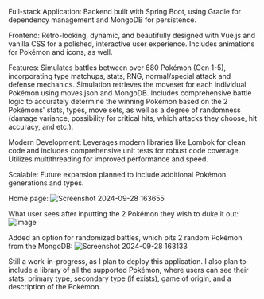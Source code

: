 Full-stack Application: Backend built with Spring Boot, using Gradle for dependency management and MongoDB for persistence.

Frontend: Retro-looking, dynamic, and beautifully designed with Vue.js and vanilla CSS for a polished, interactive user experience. Includes animations for Pokémon and icons, as well.

Features: Simulates battles between over 680 Pokémon (Gen 1-5), incorporating type matchups, stats, RNG, normal/special attack and defense mechanics.
Simulation retrieves the moveset for each individual Pokémon using moves.json and MongoDB.
Includes comprehensive battle logic to accurately determine the winning Pokémon based on the 2 Pokémons' stats, types, move sets, as well as a degree of randomness (damage variance, possibility for critical hits, which attacks they choose, hit accuracy, and etc.).

Modern Development: Leverages modern libraries like Lombok for clean code and includes comprehensive unit tests for robust code coverage. Utilizes multithreading for improved performance and speed.

Scalable: Future expansion planned to include additional Pokémon generations and types.

Home page:
![Screenshot 2024-09-28 163655](https://github.com/user-attachments/assets/075839bc-f47c-487f-a251-b7888c38ab5e)

What user sees after inputting the 2 Pokémon they wish to duke it out:
![image](https://github.com/user-attachments/assets/9daa4b61-46a1-47d0-9063-430c5116e411)

Added an option for randomized battles, which pits 2 random Pokémon from the MongoDB:
![Screenshot 2024-09-28 163133](https://github.com/user-attachments/assets/64cd72f6-2cd2-4926-91e8-ef7c5521b1a4)

Still a work-in-progress, as I plan to deploy this application. I also plan to include a library of all the supported Pokémon, where users can see their stats, primary type, secondary type (if exists), game of origin, and a description of the Pokémon. 
